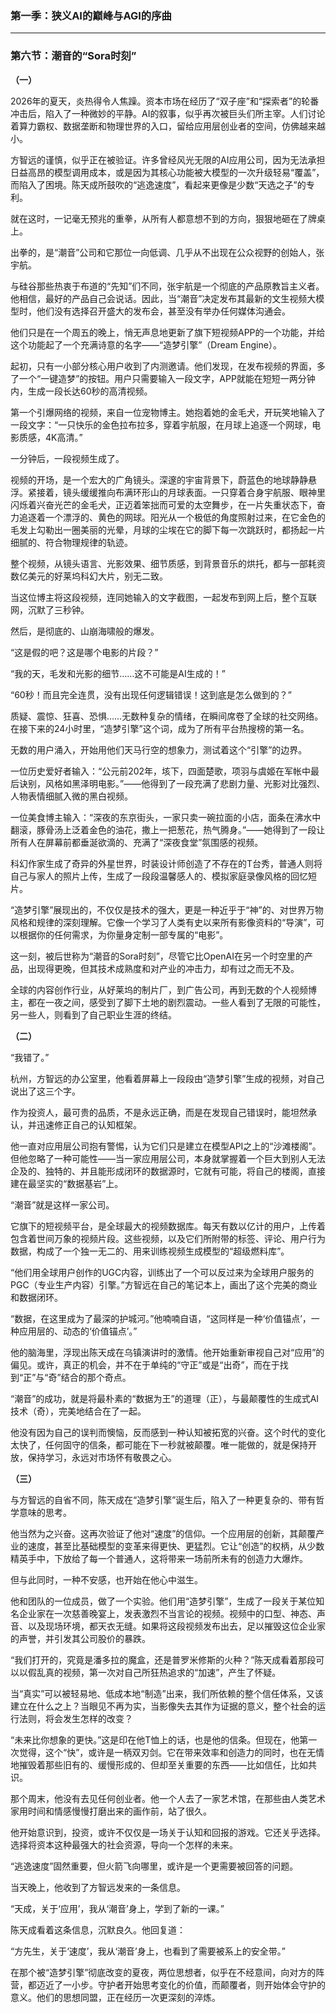### **第一季：狭义AI的巅峰与AGI的序曲**

---

### **第六节：潮音的“Sora时刻”**

**（一）**

2026年的夏天，炎热得令人焦躁。资本市场在经历了“双子座”和“探索者”的轮番冲击后，陷入了一种微妙的平静。AI的叙事，似乎再次被巨头们所主宰。人们讨论着算力霸权、数据垄断和物理世界的入口，留给应用层创业者的空间，仿佛越来越小。

方智远的谨慎，似乎正在被验证。许多曾经风光无限的AI应用公司，因为无法承担日益高昂的模型调用成本，或是因为其核心功能被大模型的一次升级轻易“覆盖”，而陷入了困境。陈天成所鼓吹的“逃逸速度”，看起来更像是少数“天选之子”的专利。

就在这时，一记毫无预兆的重拳，从所有人都意想不到的方向，狠狠地砸在了牌桌上。

出拳的，是“潮音”公司和它那位一向低调、几乎从不出现在公众视野的创始人，张宇航。

与硅谷那些热衷于布道的“先知”们不同，张宇航是一个彻底的产品原教旨主义者。他相信，最好的产品自己会说话。因此，当“潮音”决定发布其最新的文生视频大模型时，他们没有选择召开盛大的发布会，甚至没有举办任何媒体沟通会。

他们只是在一个周五的晚上，悄无声息地更新了旗下短视频APP的一个功能，并给这个功能起了一个充满诗意的名字——“造梦引擎”（Dream Engine）。

起初，只有一小部分核心用户收到了内测邀请。他们发现，在发布视频的界面，多了一个“一键造梦”的按钮。用户只需要输入一段文字，APP就能在短短一两分钟内，生成一段长达60秒的高清视频。

第一个引爆网络的视频，来自一位宠物博主。她抱着她的金毛犬，开玩笑地输入了一段文字：“一只快乐的金色拉布拉多，穿着宇航服，在月球上追逐一个网球，电影质感，4K高清。”

一分钟后，一段视频生成了。

视频的开场，是一个宏大的广角镜头。深邃的宇宙背景下，蔚蓝色的地球静静悬浮。紧接着，镜头缓缓推向布满环形山的月球表面。一只穿着合身宇航服、眼神里闪烁着兴奋光芒的金毛犬，正迈着笨拙而可爱的太空舞步，在一片失重状态下，奋力追逐着一个漂浮的、黄色的网球。阳光从一个极低的角度照射过来，在它金色的毛发上勾勒出一圈美丽的光晕，月球的尘埃在它的脚下每一次跳跃时，都扬起一片细腻的、符合物理规律的轨迹。

整个视频，从镜头语言、光影效果、细节质感，到背景音乐的烘托，都与一部耗资数亿美元的好莱坞科幻大片，别无二致。

当这位博主将这段视频，连同她输入的文字截图，一起发布到网上后，整个互联网，沉默了三秒钟。

然后，是彻底的、山崩海啸般的爆发。

“这是假的吧？这是哪个电影的片段？”

“我的天，毛发和光影的细节……这不可能是AI生成的！”

“60秒！而且完全连贯，没有出现任何逻辑错误！这到底是怎么做到的？”

质疑、震惊、狂喜、恐惧……无数种复杂的情绪，在瞬间席卷了全球的社交网络。在接下来的24小时里，“造梦引擎”这个词，成为了所有平台热搜榜的第一名。

无数的用户涌入，开始用他们天马行空的想象力，测试着这个“引擎”的边界。

一位历史爱好者输入：“公元前202年，垓下，四面楚歌，项羽与虞姬在军帐中最后诀别，风格如黑泽明电影。”——他得到了一段充满了悲剧力量、光影对比强烈、人物表情细腻入微的黑白视频。

一位美食博主输入：“深夜的东京街头，一家只卖一碗拉面的小店，面条在沸水中翻滚，豚骨汤上泛着金色的油花，撒上一把葱花，热气腾身。”——她得到了一段让所有人在屏幕前都垂涎欲滴的、充满了“深夜食堂”氛围感的视频。

科幻作家生成了奇异的外星世界，时装设计师创造了不存在的T台秀，普通人则将自己与家人的照片上传，生成了一段段温馨感人的、模拟家庭录像风格的回忆短片。

“造梦引擎”展现出的，不仅仅是技术的强大，更是一种近乎于“神”的、对世界万物风格和规律的深刻理解。它像一个学习了人类有史以来所有影像资料的“导演”，可以根据你的任何需求，为你量身定制一部专属的“电影”。

这一刻，被后世称为“潮音的Sora时刻”，尽管它比OpenAI在另一个时空里的产品，出现得更晚，但其技术成熟度和对产业的冲击力，却有过之而无不及。

全球的内容创作行业，从好莱坞的制片厂，到广告公司，再到无数的个人视频博主，都在一夜之间，感受到了脚下土地的剧烈震动。一些人看到了无限的可能性，另一些人，则看到了自己职业生涯的终结。

**（二）**

“我错了。”

杭州，方智远的办公室里，他看着屏幕上一段段由“造梦引擎”生成的视频，对自己说出了这三个字。

作为投资人，最可贵的品质，不是永远正确，而是在发现自己错误时，能坦然承认，并迅速修正自己的认知框架。

他一直对应用层公司抱有警惕，认为它们只是建立在模型API之上的“沙滩楼阁”。但他忽略了一种可能性——当一家应用层公司，本身就掌握着一个巨大到别人无法企及的、独特的、并且能形成闭环的数据源时，它就有可能，将自己的楼阁，直接建在最坚实的“数据基岩”上。

“潮音”就是这样一家公司。

它旗下的短视频平台，是全球最大的视频数据库。每天有数以亿计的用户，上传着包含着世间万象的视频片段。这些视频，以及它们所附带的标签、评论、用户行为数据，构成了一个独一无二的、用来训练视频生成模型的“超级燃料库”。

“他们用全球用户创作的UGC内容，训练出了一个可以反过来为全球用户服务的PGC（专业生产内容）引擎。”方智远在自己的笔记本上，画出了这个完美的商业和数据闭环。

“数据，在这里成为了最深的护城河。”他喃喃自语，“这同样是一种‘价值锚点’，一种应用层的、动态的‘价值锚点’。”

他的脑海里，浮现出陈天成在乌镇演讲时的激情。他开始重新审视自己对“应用”的偏见。或许，真正的机会，并不在于单纯的“守正”或是“出奇”，而在于找到“正”与“奇”结合的那个奇点。

“潮音”的成功，就是将最朴素的“数据为王”的道理（正），与最颠覆性的生成式AI技术（奇），完美地结合在了一起。

他没有因为自己的误判而懊恼，反而感到一种认知被拓宽的兴奋。这个时代的变化太快了，任何固守的信条，都可能在下一秒就被颠覆。唯一能做的，就是保持开放，保持学习，永远对市场怀有敬畏之心。

**（三）**

与方智远的自省不同，陈天成在“造梦引擎”诞生后，陷入了一种更复杂的、带有哲学意味的思考。

他当然为之兴奋。这再次验证了他对“速度”的信仰。一个应用层的创新，其颠覆产业的速度，甚至比基础模型的变革来得更快、更猛烈。它让“创造”的权柄，从少数精英手中，下放给了每一个普通人，这将带来一场前所未有的创造力大爆炸。

但与此同时，一种不安感，也开始在他心中滋生。

他和团队的一位成员，做了一个实验。他们用“造梦引擎”，生成了一段关于某位知名企业家在一次慈善晚宴上，发表激烈不当言论的视频。视频中的口型、神态、声音、以及现场环境，都天衣无缝。如果将这段视频发布出去，足以摧毁这位企业家的声誉，并引发其公司股价的暴跌。

“我们打开的，究竟是潘多拉的魔盒，还是普罗米修斯的火种？”陈天成看着那段可以以假乱真的视频，第一次对自己所狂热追求的“加速”，产生了怀疑。

当“真实”可以被轻易地、低成本地“制造”出来，我们所依赖的整个信任体系，又该建立在什么之上？当眼见不再为实，当影像失去其作为证据的意义，整个社会的运行法则，将会发生怎样的改变？

“未来比你想象的更快。”这是印在他T恤上的话，也是他的信条。但现在，他第一次觉得，这个“快”，或许是一柄双刃剑。它在带来效率和创造力的同时，也在无情地摧毁着那些旧有的、缓慢形成的、但却至关重要的东西——比如信任，比如共识。

那个周末，他没有去见任何创业者。他一个人去了一家艺术馆，在那些由人类艺术家用时间和情感慢慢打磨出来的画作前，站了很久。

他开始意识到，投资，或许不仅仅是一场关于认知和回报的游戏。它还关乎选择。选择将资本这种最强大的社会资源，导向一个怎样的未来。

“逃逸速度”固然重要，但火箭飞向哪里，或许是一个更需要被回答的问题。

当天晚上，他收到了方智远发来的一条信息。

“天成，关于‘应用’，我从‘潮音’身上，学到了新的一课。”

陈天成看着这条信息，沉默良久。他回复道：

“方先生，关于‘速度’，我从‘潮音’身上，也看到了需要被系上的安全带。”

在那个被“造梦引擎”彻底改变的夏夜，两位思想者，似乎在不经意间，向对方的阵营，都迈近了一小步。守护者开始思考变化的价值，而颠覆者，则开始体会守护的意义。他们的思想同盟，正在经历一次更深刻的淬炼。
